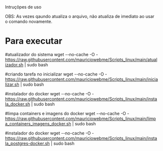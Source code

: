 Intruçõpes de uso

OBS: As vezes qaundo atualiza o arquivo, não atualiza de imediato ao usar o comando novamente.

# Para executar 

#atualizador do sistema
wget --no-cache -O - https://raw.githubusercontent.com/mauriciowebme/Scripts_linux/main/atualizador.sh | sudo bash

#criando tarefa no inicializar
wget --no-cache -O - https://raw.githubusercontent.com/mauriciowebme/Scripts_linux/main/inicializar.sh | sudo bash

#instalador do docker 
wget --no-cache -O - https://raw.githubusercontent.com/mauriciowebme/Scripts_linux/main/instala_docker.sh | sudo bash

#limpa containers e imagens do docker 
wget --no-cache -O - https://raw.githubusercontent.com/mauriciowebme/Scripts_linux/main/limpa_containers_imagens_docker.sh | sudo bash

#instalador do docker 
wget --no-cache -O - https://raw.githubusercontent.com/mauriciowebme/Scripts_linux/main/instala_postgres-docker.sh | sudo bash

